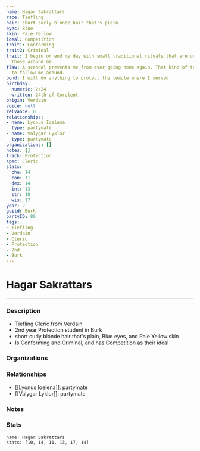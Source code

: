 ```yaml
---
name: Hagar Sakrattars
race: Tiefling
hair: short curly blonde hair that's plain
eyes: Blue
skin: Pale Yellow
ideal: Competition
trait1: Conforming
trait2: Criminal
trait: I begin or end my day with small traditional rituals that are unfamiliar to
  those around me.
flaw: A scandal prevents me from ever going home again. That kind of trouble seems
  to follow me around.
bond: I will do anything to protect the temple where I served.
birthday:
  numeric: 2/24
  written: 24th of Corelent
origin: Verdain
voice: null
relvance: 0
relationships:
- name: Lyonus Ioelena
  type: partymate
- name: Valygar Lyklor
  type: partymate
organizations: []
notes: []
track: Protection
spec: Cleric
stats:
  cha: 14
  con: 11
  dex: 14
  int: 13
  str: 10
  wis: 17
year: 2
guild: Burk
partyID: 86
tags:
- Tiefling
- Verdain
- Cleric
- Protection
- 2nd
- Burk
---
```

# Hagar Sakrattars
---
### Description
- Tiefling Cleric from Verdain
- 2nd year Protection student in Burk
- short curly blonde hair that's plain, Blue eyes, and Pale Yellow skin
- Is Conforming and Criminal, and has Competition as their ideal

### Organizations

### Relationships
- [[Lyonus Ioelena]]: partymate
- [[Valygar Lyklor]]: partymate

### Notes

### Stats
```statblock
name: Hagar Sakrattars
stats: [10, 14, 11, 13, 17, 14]
```